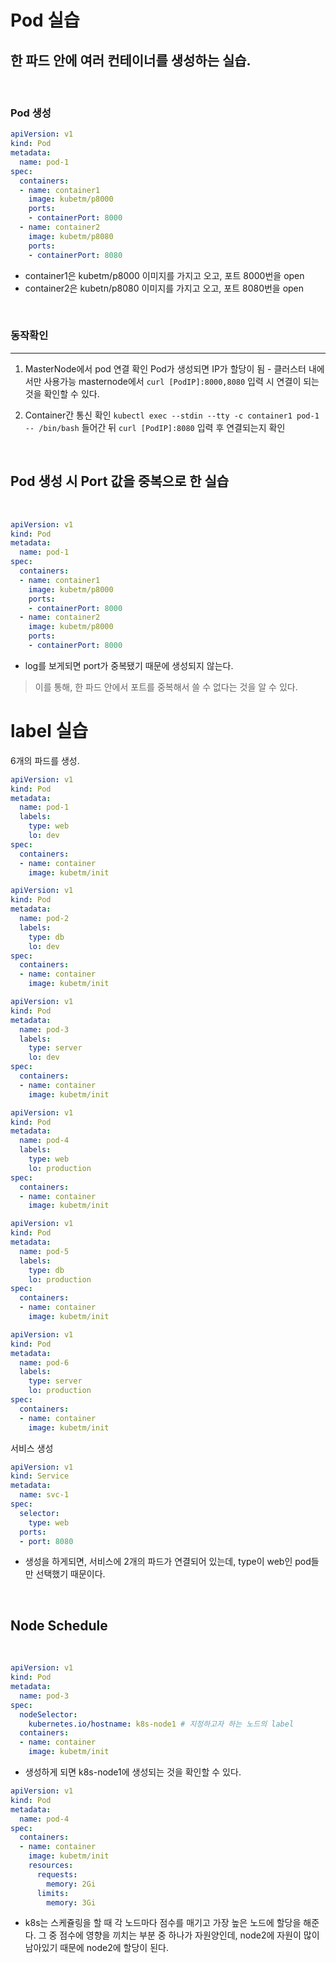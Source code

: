# Pod 실습

## 한 파드 안에 여러 컨테이너를 생성하는 실습.

<br>

### <b> Pod 생성 </b>

```yaml
apiVersion: v1
kind: Pod
metadata:
  name: pod-1
spec:
  containers:
  - name: container1
    image: kubetm/p8000
    ports:
    - containerPort: 8000
  - name: container2
    image: kubetm/p8080
    ports:
    - containerPort: 8080
```

- container1은 kubetm/p8000 이미지를 가지고 오고, 포트 8000번을 open   
- container2은 kubetn/p8080 이미지를 가지고 오고, 포트 8080번을 open

<br>

### <b> 동작확인 </b>
***

1. MasterNode에서 pod 연결 확인
Pod가 생성되면 IP가 할당이 됨 - 클러스터 내에서만 사용가능
masternode에서 `curl [PodIP]:8000,8080` 입력 시 연결이 되는 것을 확인할 수 있다.

2. Container간 통신 확인
`kubectl exec --stdin --tty -c container1 pod-1 -- /bin/bash` 들어간 뒤 `curl [PodIP]:8080` 입력 후 연결되는지 확인

<br>

## Pod 생성 시 Port 값을 중복으로 한 실습

<br>

```yaml
apiVersion: v1
kind: Pod
metadata:
  name: pod-1
spec:
  containers:
  - name: container1
    image: kubetm/p8000
    ports:
    - containerPort: 8000
  - name: container2
    image: kubetm/p8000
    ports:
    - containerPort: 8000
```

- log를 보게되면 port가 중복됐기 때문에 생성되지 않는다.

> 이를 통해, 한 파드 안에서 포트를 중복해서 쓸 수 없다는 것을 알 수 있다.

# label 실습

6개의 파드를 생성.

```yaml
apiVersion: v1
kind: Pod
metadata:
  name: pod-1
  labels:
    type: web
    lo: dev
spec:
  containers:
  - name: container
    image: kubetm/init
```

```yaml
apiVersion: v1
kind: Pod
metadata:
  name: pod-2
  labels:
    type: db
    lo: dev
spec:
  containers:
  - name: container
    image: kubetm/init
```

```yaml
apiVersion: v1
kind: Pod
metadata:
  name: pod-3
  labels:
    type: server
    lo: dev
spec:
  containers:
  - name: container
    image: kubetm/init
```

```yaml
apiVersion: v1
kind: Pod
metadata:
  name: pod-4
  labels:
    type: web
    lo: production
spec:
  containers:
  - name: container
    image: kubetm/init
```

```yaml
apiVersion: v1
kind: Pod
metadata:
  name: pod-5
  labels:
    type: db
    lo: production
spec:
  containers:
  - name: container
    image: kubetm/init
```

```yaml
apiVersion: v1
kind: Pod
metadata:
  name: pod-6
  labels:
    type: server
    lo: production
spec:
  containers:
  - name: container
    image: kubetm/init
```

서비스 생성

```yaml
apiVersion: v1
kind: Service
metadata:
  name: svc-1
spec:
  selector:
    type: web
  ports:
  - port: 8080
```

- 생성을 하게되면, 서비스에 2개의 파드가 연결되어 있는데, type이 web인 pod들만 선택했기 때문이다.

<br>

## Node Schedule

<br>

```yaml
apiVersion: v1
kind: Pod
metadata:
  name: pod-3
spec:
  nodeSelector:
    kubernetes.io/hostname: k8s-node1 # 지정하고자 하는 노드의 label
  containers:
  - name: container
    image: kubetm/init
```

- 생성하게 되면 k8s-node1에 생성되는 것을 확인할 수 있다.

```yaml
apiVersion: v1
kind: Pod
metadata:
  name: pod-4
spec:
  containers:
  - name: container
    image: kubetm/init
    resources:
      requests:
        memory: 2Gi
      limits:
        memory: 3Gi
```

- k8s는 스케쥴링을 할 때 각 노드마다 점수를 매기고 가장 높은 노드에 할당을 해준다. 그 중 점수에 영향을 끼치는 부분 중 하나가 자원양인데, node2에 자원이 많이 남아있기 때문에 node2에 할당이 된다.